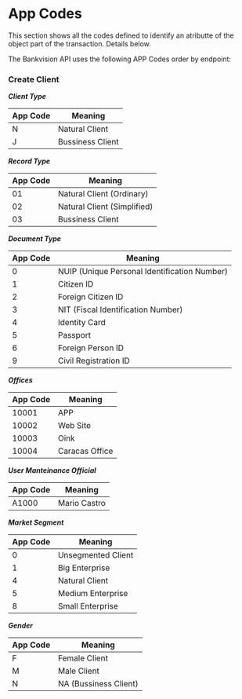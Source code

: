 # App Codes

<aside class="notice">This section shows all the codes defined to identify an atributte of the object part of the transaction. Details below.</aside>

The Bankvision API uses the following APP Codes order by endpoint:

### Create Client


***Client Type***

App Code | Meaning
---------- | -------
N | Natural Client
J | Bussiness Client


***Record Type***

App Code | Meaning
---------- | -------
01 | Natural Client (Ordinary)
02 | Natural Client (Simplified)
03 | Bussiness Client


***Document Type***

App Code | Meaning
---------- | -------
0 | NUIP (Unique Personal Identification Number)
1 | Citizen ID
2 | Foreign Citizen ID
3 | NIT (Fiscal Identification Number)
4 | Identity Card
5 | Passport
6 | Foreign Person ID
9 | Civil Registration ID


***Offices***

App Code | Meaning
---------- | -------
10001 | APP
10002 | Web Site
10003 | Oink
10004 | Caracas Office


***User Manteinance Official***

App Code | Meaning
---------- | -------
A1000 | Mario Castro


***Market Segment***

App Code | Meaning
---------- | -------
0 | Unsegmented Client
1 | Big Enterprise
4 | Natural Client
5 | Medium Enterprise
8 | Small Enterprise


***Gender***

App Code | Meaning
---------- | -------
F | Female Client
M | Male Client
N | NA (Bussiness Client)

